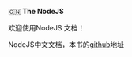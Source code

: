 :cn:  **The NodeJS**

欢迎使用NodeJS 文档！

NodeJS中文文档，本书的[github](https://www.gitbook.io/book/0532/nodejs)地址
